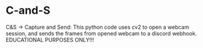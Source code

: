 # C-and-S
C&amp;S -> Capture and Send: This python code uses cv2 to open a webcam session, and sends the frames from opened webcam to a discord webhook. EDUCATIONAL PURPOSES ONLY!!!
